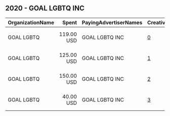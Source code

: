 ## 2020 - GOAL LGBTQ INC 
|OrganizationName|Spent|PayingAdvertiserNames|CreativeUrls|Impressions|Genders|AgeBrackets|CountryCodes|BillingAddresses|CandidateBallotInformation|
|:---|---:|:---|:---|---:|:---|:---|:---|:---|:---|
|GOAL LGBTQ|119.00 USD|GOAL LGBTQ INC|[0](https://www.snap.com/political-ads/asset/7704b5e0d2d219f161404a55baafd2557825a5d6002b3141af0bda62532bf131?mediaType=mp4)|39,432||19+|united states|"300 Buchanan St #504,San Francisco,94102,US"||
|GOAL LGBTQ|125.00 USD|GOAL LGBTQ INC|[1](https://www.snap.com/political-ads/asset/c4c83579eae6671117d23e6e3fadd14f32e43a0f32aa6258494427f7d140509b?mediaType=mp4)|48,043||17+|united states|"300 Buchanan St #504,San Francisco,94102,US"|Voter Registration|
|GOAL LGBTQ|150.00 USD|GOAL LGBTQ INC|[2](https://www.snap.com/political-ads/asset/b2b1da906ffb113e23c550bb27f9046b000f82a2a4ecc8cc2a42c492ef3f343f?mediaType=mp4)|64,004||18-34|united states|"300 Buchanan St #504,San Francisco,94102,US"|Vote|
|GOAL LGBTQ|40.00 USD|GOAL LGBTQ INC|[3](https://www.snap.com/political-ads/asset/c30c947e8541032d3997c49391b670b1ccc8ace9c97c57a0f7254ae2c772ebef?mediaType=mp4)|32,558|||united states|"300 Buchanan St #504,San Francisco,94102,US"|Register To Vote|
